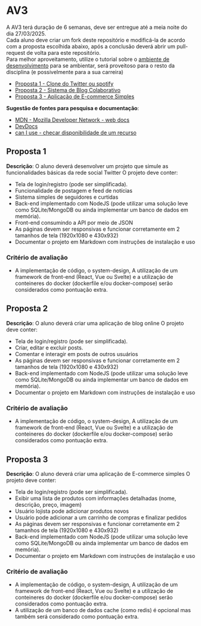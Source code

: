 # AV3
A AV3 terá duração de 6 semanas, deve ser entregue até a meia noite do dia 27/03/2025.  
Cada aluno deve criar um fork deste repositório e modificá-la de acordo com a proposta escolhida abaixo, após a conclusão deverá abrir um pull-request de volta para este repositório.  
Para melhor aproveitamento, utilize o tutorial sobre o [ambiente de desenvolvimento](https://github.com/prof-hfabio/ambiente) para se ambientar, será proveitoso para o resto da disciplina (e possivelmente para a sua carreira)

- [Proposta 1 - Clone do Twitter ou spotify](#proposta-1)
- [Proposta 2 - Sistema de Blog Colaborativo](#proposta-2)
- [Proposta 3 - Aplicação de E-commerce Simples](#proposta-3)

**Sugestão de fontes para pesquisa e documentação**:
- [MDN - Mozilla Developer Network - web docs](https://developer.mozilla.org/)
- [DevDocs](https://devdocs.io/)
- [can I use - checar disponibilidade de um recurso](https://caniuse.com/)

## Proposta 1 
**Descrição**: O aluno deverá desenvolver um projeto que simule as funcionalidades básicas da rede social Twitter
O projeto deve conter:
- Tela de login/registro (pode ser simplificada).
- Funcionalidade de postagem e feed de notícias
- Sistema simples de seguidores e curtidas
- Back-end implementado com NodeJS (pode utilizar uma solução leve como SQLite/MongoDB ou ainda implementar um banco de dados em memória).
- Front-end consumindo a API por meio de JSON
- As páginas devem ser responsivas e funcionar corretamente em 2 tamanhos de tela (1920x1080 e 430x932)
- Documentar o projeto em Markdown com instruções de instalação e uso
### Critério de avaliação 
- A implementação de código, o system-design, A utilização de um framework de front-end (React, Vue ou Svelte) e a utilização de conteineres do docker (dockerfile e/ou docker-compose) serão considerados como pontuação extra.

## Proposta 2
**Descrição**: O aluno deverá criar uma aplicação de blog online
O projeto deve conter:
- Tela de login/registro (pode ser simplificada).
- Criar, editar e excluir posts.
- Comentar e interagir em posts de outros usuários
- As páginas devem ser responsivas e funcionar corretamente em 2 tamanhos de tela (1920x1080 e 430x932)
- Back-end implementado com NodeJS (pode utilizar uma solução leve como SQLite/MongoDB ou ainda implementar um banco de dados em memória).
- Documentar o projeto em Markdown com instruções de instalação e uso
### Critério de avaliação 
- A implementação de código, o system-design, A utilização de um framework de front-end (React, Vue ou Svelte) e a utilização de conteineres do docker (dockerfile e/ou docker-compose) serão considerados como pontuação extra.

## Proposta 3
**Descrição**: O aluno deverá criar uma aplicação de E-commerce simples
O projeto deve conter:
- Tela de login/registro (pode ser simplificada).
- Exibir uma lista de produtos com informações detalhadas (nome, descrição, preço, imagem)
- Usuário lojista pode adicionar produtos novos
- Usuário pode adicionar a um carrinho de compras e finalizar pedidos
- As páginas devem ser responsivas e funcionar corretamente em 2 tamanhos de tela (1920x1080 e 430x932)
- Back-end implementado com NodeJS (pode utilizar uma solução leve como SQLite/MongoDB ou ainda implementar um banco de dados em memória).
- Documentar o projeto em Markdown com instruções de instalação e uso
### Critério de avaliação  
- A implementação de código, o system-design, A utilização de um framework de front-end (React, Vue ou Svelte) e a utilização de conteineres do docker (dockerfile e/ou docker-compose) serão considerados como pontuação extra.
- A utilização de um banco de dados cache (como redis) é opcional mas também será considerado como pontuação extra.

